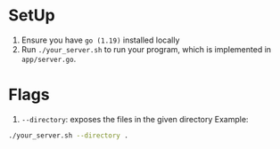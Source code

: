 # SetUp

1. Ensure you have `go (1.19)` installed locally
1. Run `./your_server.sh` to run your program, which is implemented in
   `app/server.go`.

# Flags

1. `--directory`: exposes the files in the given directory
Example:
```sh
./your_server.sh --directory .
```
